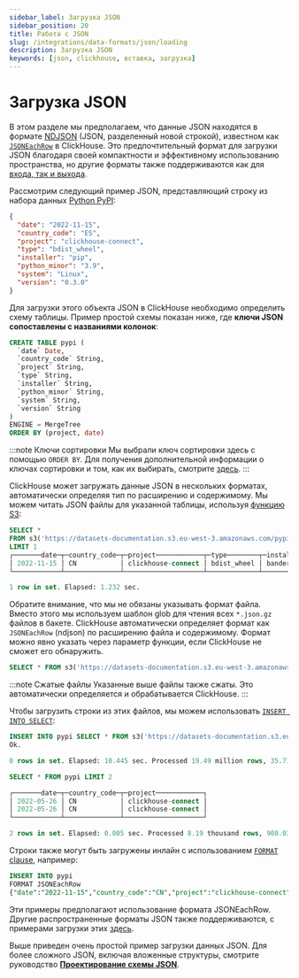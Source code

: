 ```yaml
---
sidebar_label: Загрузка JSON
sidebar_position: 20
title: Работа с JSON
slug: /integrations/data-formats/json/loading
description: Загрузка JSON
keywords: [json, clickhouse, вставка, загрузка]
---
```



# Загрузка JSON

В этом разделе мы предполагаем, что данные JSON находятся в формате [NDJSON](https://github.com/ndjson/ndjson-spec) (JSON, разделенный новой строкой), известном как [`JSONEachRow`](/interfaces/formats#jsoneachrow) в ClickHouse. Это предпочтительный формат для загрузки JSON благодаря своей компактности и эффективному использованию пространства, но другие форматы также поддерживаются как для [входа, так и выхода](/interfaces/formats#json).

Рассмотрим следующий пример JSON, представляющий строку из набора данных [Python PyPI](https://clickpy.clickhouse.com/):

```json
{
  "date": "2022-11-15",
  "country_code": "ES",
  "project": "clickhouse-connect",
  "type": "bdist_wheel",
  "installer": "pip",
  "python_minor": "3.9",
  "system": "Linux",
  "version": "0.3.0"
}
```

Для загрузки этого объекта JSON в ClickHouse необходимо определить схему таблицы. Пример простой схемы показан ниже, где **ключи JSON сопоставлены с названиями колонок**:

```sql
CREATE TABLE pypi (
  `date` Date,
  `country_code` String,
  `project` String,
  `type` String,
  `installer` String,
  `python_minor` String,
  `system` String,
  `version` String
)
ENGINE = MergeTree
ORDER BY (project, date)
```

:::note Ключи сортировки
Мы выбрали ключ сортировки здесь с помощью `ORDER BY`. Для получения дополнительной информации о ключах сортировки и том, как их выбирать, смотрите [здесь](/data-modeling/schema-design#choosing-an-ordering-key).
:::

ClickHouse может загружать данные JSON в нескольких форматах, автоматически определяя тип по расширению и содержимому. Мы можем читать JSON файлы для указанной таблицы, используя [функцию S3](/sql-reference/table-functions/s3):

```sql
SELECT *
FROM s3('https://datasets-documentation.s3.eu-west-3.amazonaws.com/pypi/json/*.json.gz')
LIMIT 1
┌───────date─┬─country_code─┬─project────────────┬─type────────┬─installer────┬─python_minor─┬─system─┬─version─┐
│ 2022-11-15 │ CN           │ clickhouse-connect │ bdist_wheel │ bandersnatch │              │        │ 0.2.8   │
└────────────┴──────────────┴────────────────────┴─────────────┴──────────────┴──────────────┴────────┴─────────┘

1 row in set. Elapsed: 1.232 sec.
```

Обратите внимание, что мы не обязаны указывать формат файла. Вместо этого мы используем шаблон glob для чтения всех `*.json.gz` файлов в бакете. ClickHouse автоматически определяет формат как `JSONEachRow` (ndjson) по расширению файла и содержимому. Формат можно явно указать через параметр функции, если ClickHouse не сможет его обнаружить.

```sql
SELECT * FROM s3('https://datasets-documentation.s3.eu-west-3.amazonaws.com/pypi/json/*.json.gz', JSONEachRow)
```

:::note Сжатые файлы
Указанные выше файлы также сжаты. Это автоматически определяется и обрабатывается ClickHouse.
:::

Чтобы загрузить строки из этих файлов, мы можем использовать [`INSERT INTO SELECT`](/sql-reference/statements/insert-into#inserting-the-results-of-select):

```sql
INSERT INTO pypi SELECT * FROM s3('https://datasets-documentation.s3.eu-west-3.amazonaws.com/pypi/json/*.json.gz')
Ok.

0 rows in set. Elapsed: 10.445 sec. Processed 19.49 million rows, 35.71 MB (1.87 million rows/s., 3.42 MB/s.)

SELECT * FROM pypi LIMIT 2

┌───────date─┬─country_code─┬─project────────────┐
│ 2022-05-26 │ CN       	│ clickhouse-connect │
│ 2022-05-26 │ CN       	│ clickhouse-connect │
└────────────┴──────────────┴────────────────────┘

2 rows in set. Elapsed: 0.005 sec. Processed 8.19 thousand rows, 908.03 KB (1.63 million rows/s., 180.38 MB/s.)
```

Строки также могут быть загружены инлайн с использованием [`FORMAT` clause](/sql-reference/statements/select/format), например:

```sql
INSERT INTO pypi
FORMAT JSONEachRow
{"date":"2022-11-15","country_code":"CN","project":"clickhouse-connect","type":"bdist_wheel","installer":"bandersnatch","python_minor":"","system":"","version":"0.2.8"}
```

Эти примеры предполагают использование формата JSONEachRow. Другие распространенные форматы JSON также поддерживаются, с примерами загрузки этих [здесь](/integrations/data-formats/json/other-formats).

Выше приведен очень простой пример загрузки данных JSON. Для более сложного JSON, включая вложенные структуры, смотрите руководство [**Проектирование схемы JSON**](/integrations/data-formats/json/schema).

